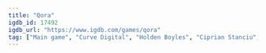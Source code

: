 ```yaml
---
title: "Qora"
igdb_id: 17492
igdb_url: "https://www.igdb.com/games/qora"
tag: ["Main game", "Curve Digital", "Holden Boyles", "Ciprian Stanciu", "Adventure", "Indie", "Single player"]
---
```

